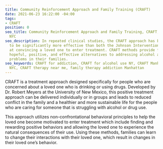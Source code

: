```yaml
---
title: Community Reinforcement Approach and Family Training (CRAFT)
date: 2021-06-23 16:22:00 -04:00
tags:
- CRAFT
position: 0
seo_title: Community Reinforcement Approach and Family Training, CRAFT, addiction
  NYC
seo_description: In repeated clinical studies, the CRAFT approach has been proven
  to be significantly more effective than both the Johnson Intervention and Al-Anon
  at convincing a loved one to enter treatment. CRAFT methods provide families with
  hopeful, positive, and effective alternatives to addressing alcohol and substance
  problems in their families.
seo_keywords: CRAFT for addiction, CRAFT for alcohol use NY, CRAFT Manhattan, CRAFT
  NYC, CRAFT therapy near me, family therapy addiction Manhattan
---
```


CRAFT is a treatment approach designed specifically for people who are concerned about a loved one who is drinking or using drugs. Developed by Dr. Robert Meyers at the University of New Mexico, this positive treatment approach can be delivered individually or in groups and leads to reduced conflict in the family and a healthier and more sustainable life for the people who are caring for someone that is struggling with alcohol or drug use.

This approach utilizes non-confrontational behavioral principles to help the loved one become motivated to enter treatment which include finding and rewarding positive behaviors and allowing the loved one to experience the natural consequences of their use. Using these methods, families can learn to change their interactions with their loved one, which result in changes in their loved one’s behavior.

